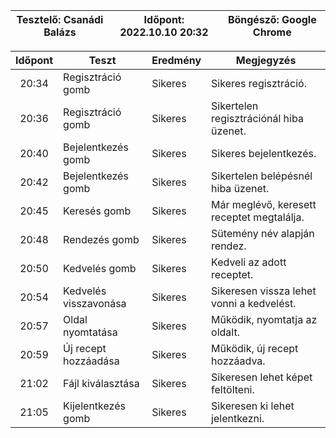 Tesztelő: Csanádi Balázs | Időpont: 2022.10.10 20:32 | Böngésző: Google Chrome |
| -------------------------------------|----------|-------------------------|


| Időpont | Teszt                | Eredmény | Megjegyzés                                                            |
|:-------:|----------------------|----------|-----------------------------------------------------------------------|
| 20:34   | Regisztráció gomb    | Sikeres  | Sikeres regisztráció.         									    |
| 20:36   | Regisztráció gomb    | Sikeres  | Sikertelen regisztrációnál hiba üzenet.                               |
| 20:40   | Bejelentkezés gomb	 | Sikeres  | Sikeres bejelentkezés.                                                |
| 20:42   | Bejelentkezés gomb   | Sikeres  | Sikertelen belépésnél hiba üzenet.                   				    |
| 20:45   | Keresés gomb         | Sikeres  | Már meglévő, keresett receptet megtalálja.                            |
| 20:48   | Rendezés gomb        | Sikeres  | Sütemény név alapján rendez.                                          |
| 20:50   | Kedvelés gomb        | Sikeres  | Kedveli az adott receptet.                                            |
| 20:54   | Kedvelés visszavonása| Sikeres  | Sikeresen vissza lehet vonni a kedvelést.								|
| 20:57   | Oldal nyomtatása     | Sikeres  | Működik, nyomtatja az oldalt.                                			|
| 20:59   | Új recept hozzáadása | Sikeres  | Működik, új recept hozzáadva.          								|
| 21:02   | Fájl kiválasztása    | Sikeres  | Sikeresen lehet képet feltölteni.                                     |
| 21:05   | Kijelentkezés gomb   | Sikeres  | Sikeresen ki lehet jelentkezni.								        |
